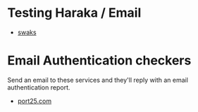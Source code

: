 # Testing Haraka / Email

* [swaks](http://www.jetmore.org/john/code/swaks/)

# Email Authentication checkers

Send an email to these services and they'll reply with an email authentication report.
* [port25.com](mailto://check-auth@verifier.port25.com)